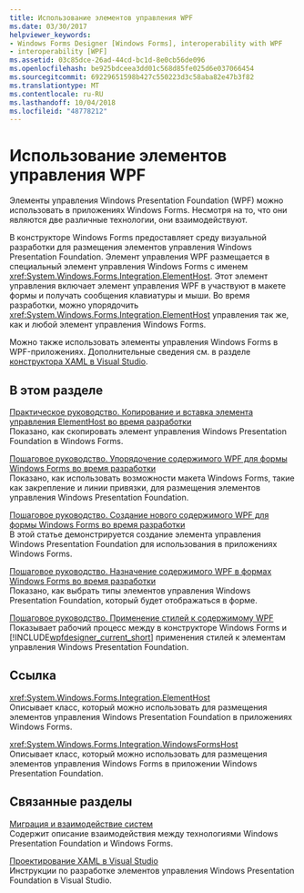```yaml
---
title: Использование элементов управления WPF
ms.date: 03/30/2017
helpviewer_keywords:
- Windows Forms Designer [Windows Forms], interoperability with WPF
- interoperability [WPF]
ms.assetid: 03c85dce-26ad-44cd-bc1d-8e0cb56de096
ms.openlocfilehash: be925bdceea3dd01c568d85fe025d6e037066454
ms.sourcegitcommit: 69229651598b427c550223d3c58aba82e47b3f82
ms.translationtype: MT
ms.contentlocale: ru-RU
ms.lasthandoff: 10/04/2018
ms.locfileid: "48778212"
---
```

# <a name="using-wpf-controls"></a>Использование элементов управления WPF
Элементы управления Windows Presentation Foundation (WPF) можно использовать в приложениях Windows Forms. Несмотря на то, что они являются две различные технологии, они взаимодействуют.  
  
 В конструкторе Windows Forms предоставляет среду визуальной разработки для размещения элементов управления Windows Presentation Foundation. Элемент управления WPF размещается в специальный элемент управления Windows Forms с именем <xref:System.Windows.Forms.Integration.ElementHost>. Этот элемент управления включает элемент управления WPF в участвуют в макете формы и получать сообщения клавиатуры и мыши. Во время разработки, можно упорядочить <xref:System.Windows.Forms.Integration.ElementHost> управления так же, как и любой элемент управления Windows Forms.  
  
 Можно также использовать элементы управления Windows Forms в WPF-приложениях. Дополнительные сведения см. в разделе [конструктора XAML в Visual Studio](/visualstudio/designers/designing-xaml-in-visual-studio).  
  
## <a name="in-this-section"></a>В этом разделе  
 [Практическое руководство. Копирование и вставка элемента управления ElementHost во время разработки](../../../../docs/framework/winforms/advanced/how-to-copy-and-paste-an-elementhost-control-at-design-time.md)  
 Показано, как скопировать элемент управления Windows Presentation Foundation в Windows Forms.  
  
 [Пошаговое руководство. Упорядочение содержимого WPF для формы Windows Forms во время разработки](../../../../docs/framework/winforms/advanced/walkthrough-arranging-wpf-content-on-windows-forms-at-design-time.md)  
 Показано, как использовать возможности макета Windows Forms, такие как закрепление и линии привязки, для размещения элементов управления Windows Presentation Foundation.
  
 [Пошаговое руководство. Создание нового содержимого WPF для формы Windows Forms во время разработки](../../../../docs/framework/winforms/advanced/walkthrough-creating-new-wpf-content-on-windows-forms-at-design-time.md)  
 В этой статье демонстрируется создание элемента управления Windows Presentation Foundation для использования в приложениях Windows Forms.
  
 [Пошаговое руководство. Назначение содержимого WPF в формах Windows Forms во время разработки](../../../../docs/framework/winforms/advanced/walkthrough-assigning-wpf-content-on-windows-forms-at-design-time.md)  
 Показано, как выбрать типы элементов управления Windows Presentation Foundation, который будет отображаться в форме.  
  
 [Пошаговое руководство. Применение стилей к содержимому WPF](../../../../docs/framework/winforms/advanced/walkthrough-styling-wpf-content.md)  
 Показывает рабочий процесс между в конструкторе Windows Forms и [!INCLUDE[wpfdesigner_current_short](../../../../includes/wpfdesigner-current-short-md.md)] применения стилей к элементам управления Windows Presentation Foundation.  
  
## <a name="reference"></a>Ссылка  
 <xref:System.Windows.Forms.Integration.ElementHost>  
 Описывает класс, который можно использовать для размещения элементов управления Windows Presentation Foundation в приложениях Windows Forms.  
  
 <xref:System.Windows.Forms.Integration.WindowsFormsHost>  
 Описывает класс, который можно использовать для размещения элементов управления Windows Forms в приложении Windows Presentation Foundation.  
  
## <a name="related-sections"></a>Связанные разделы  
 [Миграция и взаимодействие систем](../../../../docs/framework/wpf/advanced/migration-and-interoperability.md)  
 Содержит описание взаимодействия между технологиями Windows Presentation Foundation и Windows Forms.  
  
 [Проектирование XAML в Visual Studio](/visualstudio/designers/designing-xaml-in-visual-studio)  
 Инструкции по разработке элементов управления Windows Presentation Foundation в Visual Studio.

